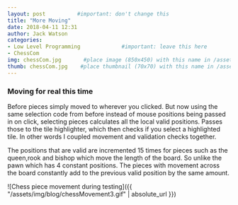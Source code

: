 ```yaml
---
layout: post          #important: don't change this
title: "More Moving"
date: 2018-04-11 12:31
author: Jack Watson
categories:
- Low Level Programming             #important: leave this here
- ChessCom
img: chessCom.jpg       #place image (850x450) with this name in /assets/img/blog/
thumb: chessCom.jpg    #place thumbnail (70x70) with this name in /assets/img/blog/thumbs/
---
```


<!--more-->
### Moving for real this time
Before pieces simply moved to wherever you clicked. But now using the same selection code from before instead of mouse positions
being passed in on click, selecting pieces calculates all the local valid positions. Passes those to the tile highlighter, which
then checks if you select a highlighted tile. In other words I coupled movement and validation checks together. 

The positions that are valid are incremented 15 times for pieces such as the queen,rook and bishop which move the length of 
the board. So unlike the pawn which has 4 constant positions. The pieces with movement across the board constantly add to the 
previous valid position by the same amount.

![Chess piece movement during testing]({{ "/assets/img/blog/chessMovement3.gif" | absolute_url }})



